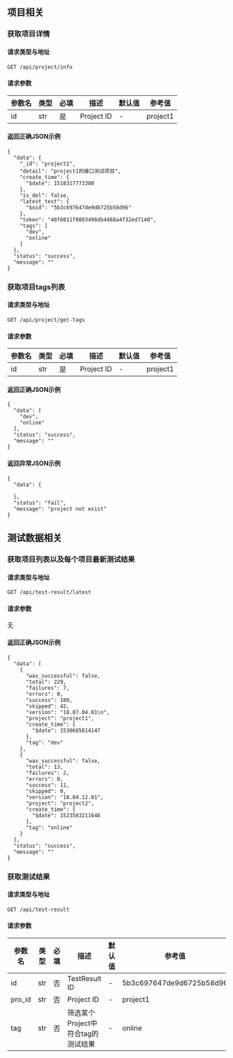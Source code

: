 ## 项目相关

### 获取项目详情

#### 请求类型与地址

```
GET /api/project/info
```

#### 请求参数

|参数名|类型|必填|描述|默认值|参考值|
|---|---|---|---|---|---|
|id|str|是|Project ID|-|project1|

#### 返回正确JSON示例

```
{
  "data": {
    "_id": "project1",
    "detail": "project1的接口测试项目",
    "create_time": {
      "$date": 1518317773380
    },
    "is_del": false,
    "latest_test": {
      "$oid": "5b3c697647de9d6725b58d96"
    },
    "token": "48f6011f8803498db4468a4f32ed7140",
    "tags": [
      "dev",
      "online"
    ]
  },
  "status": "success",
  "message": ""
}
```

### 获取项目tags列表

#### 请求类型与地址

```
GET /api/project/get-tags
```

#### 请求参数

|参数名|类型|必填|描述|默认值|参考值|
|---|---|---|---|---|---|
|id|str|是|Project ID|-|project1|

#### 返回正确JSON示例

```
{
  "data": [
    "dev",
    "online"
  ],
  "status": "success",
  "message": ""
}
```

#### 返回异常JSON示例

```
{
  "data": {
    
  },
  "status": "fail",
  "message": "project not exist"
}
```

## 测试数据相关

### 获取项目列表以及每个项目最新测试结果

#### 请求类型与地址

```
GET /api/test-result/latest
```

#### 请求参数

无

#### 返回正确JSON示例

```
{
  "data": [
    {
      "was_successful": false,
      "total": 229,
      "failures": 7,
      "errors": 0,
      "success": 180,
      "skipped": 42,
      "version": "18.07.04.01\n",
      "project": "project1",
      "create_time": {
        "$date": 1530685814147
      },
      "tag": "dev"
    },
    {
      "was_successful": false,
      "total": 13,
      "failures": 2,
      "errors": 0,
      "success": 11,
      "skipped": 0,
      "version": "18.04.12.01",
      "project": "project2",
      "create_time": {
        "$date": 1523583211646
      },
      "tag": "online"
    }
  ],
  "status": "success",
  "message": ""
}
```

### 获取测试结果

#### 请求类型与地址

```
GET /api/test-result
```

#### 请求参数

|参数名|类型|必填|描述|默认值|参考值|
|---|---|---|---|---|---|
|id|str|否|TestResult ID|-|5b3c697647de9d6725b58d96|
|pro_id|str|否|Project ID|-|project1|
|tag|str|否|筛选某个Project中符合tag的测试结果|-|online|
